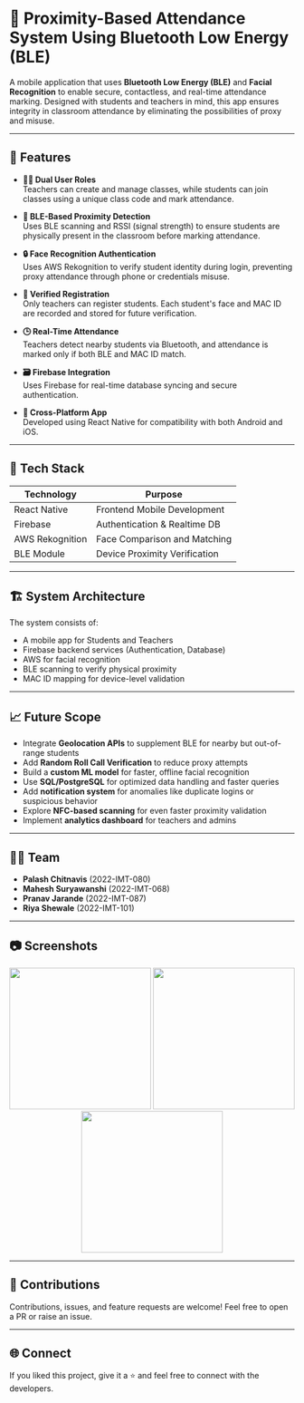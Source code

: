 # 📲 Proximity-Based Attendance System Using Bluetooth Low Energy (BLE)

A mobile application that uses **Bluetooth Low Energy (BLE)** and **Facial Recognition** to enable secure, contactless, and real-time attendance marking. Designed with students and teachers in mind, this app ensures integrity in classroom attendance by eliminating the possibilities of proxy and misuse.

---

## 🚀 Features

- **👨‍🏫 Dual User Roles**  
  Teachers can create and manage classes, while students can join classes using a unique class code and mark attendance.

- **📍 BLE-Based Proximity Detection**  
  Uses BLE scanning and RSSI (signal strength) to ensure students are physically present in the classroom before marking attendance.

- **🔒 Face Recognition Authentication**  
  Uses AWS Rekognition to verify student identity during login, preventing proxy attendance through phone or credentials misuse.

- **🧾 Verified Registration**  
  Only teachers can register students. Each student's face and MAC ID are recorded and stored for future verification.

- **🕒 Real-Time Attendance**  
  Teachers detect nearby students via Bluetooth, and attendance is marked only if both BLE and MAC ID match.

- **🗃 Firebase Integration**  
  Uses Firebase for real-time database syncing and secure authentication.

- **📱 Cross-Platform App**  
  Developed using React Native for compatibility with both Android and iOS.

---

## 🧠 Tech Stack

| Technology      | Purpose                          |
|-----------------|----------------------------------|
| React Native    | Frontend Mobile Development      |
| Firebase        | Authentication & Realtime DB     |
| AWS Rekognition | Face Comparison and Matching     |
| BLE Module      | Device Proximity Verification    |

---

## 🏗️ System Architecture

The system consists of:

- A mobile app for Students and Teachers  
- Firebase backend services (Authentication, Database)  
- AWS for facial recognition  
- BLE scanning to verify physical proximity  
- MAC ID mapping for device-level validation


---

## 📈 Future Scope

- Integrate **Geolocation APIs** to supplement BLE for nearby but out-of-range students  
- Add **Random Roll Call Verification** to reduce proxy attempts  
- Build a **custom ML model** for faster, offline facial recognition  
- Use **SQL/PostgreSQL** for optimized data handling and faster queries  
- Add **notification system** for anomalies like duplicate logins or suspicious behavior  
- Explore **NFC-based scanning** for even faster proximity validation  
- Implement **analytics dashboard** for teachers and admins

---

## 👨‍💻 Team

- **Palash Chitnavis** (2022-IMT-080)  
- **Mahesh Suryawanshi** (2022-IMT-068)  
- **Pranav Jarande** (2022-IMT-087)  
- **Riya Shewale** (2022-IMT-101)

---

## 📷 Screenshots

<p align="center">
  <img src="docs/screenshots/home.png" width="250"/>
  <img src="docs/screenshots/login.png" width="250"/>
  <img src="docs/screenshots/scan.png" width="250"/>
</p>

---

## 🙌 Contributions

Contributions, issues, and feature requests are welcome! Feel free to open a PR or raise an issue.

---

## 🌐 Connect

If you liked this project, give it a ⭐️ and feel free to connect with the developers.
